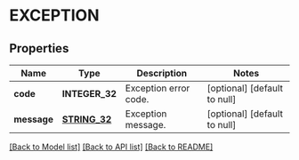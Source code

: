 # EXCEPTION

## Properties
Name | Type | Description | Notes
------------ | ------------- | ------------- | -------------
**code** | **INTEGER_32** | Exception error code. | [optional] [default to null]
**message** | [**STRING_32**](STRING_32.md) | Exception message. | [optional] [default to null]

[[Back to Model list]](../README.md#documentation-for-models) [[Back to API list]](../README.md#documentation-for-api-endpoints) [[Back to README]](../README.md)


